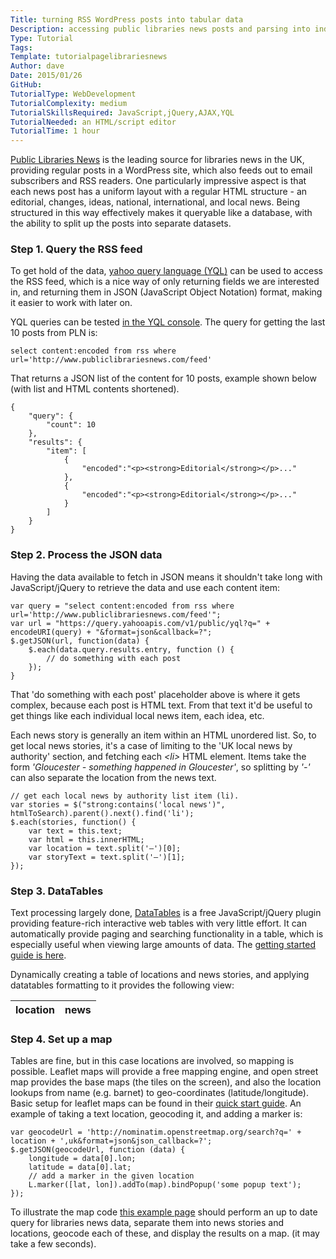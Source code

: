 ```yaml
---
Title: turning RSS WordPress posts into tabular data
Description: accessing public libraries news posts and parsing into individual news items
Type: Tutorial
Tags: 
Template: tutorialpagelibrariesnews
Author: dave
Date: 2015/01/26
GitHub: 
TutorialType: WebDevelopment
TutorialComplexity: medium
TutorialSkillsRequired: JavaScript,jQuery,AJAX,YQL 
TutorialNeeded: an HTML/script editor
TutorialTime: 1 hour
---
```


[Public Libraries News](http://www.publiclibrariesnews.com/) is the leading source for libraries news in the UK, providing regular posts in a WordPress site, which also feeds out to email subscribers and RSS readers.  One particularly impressive aspect is that each news post has a uniform layout with a regular HTML structure - an editorial, changes, ideas, national, international, and local news.  Being structured in this way effectively makes it queryable like a database, with the ability to split up the posts into separate datasets.

### Step 1. Query the RSS feed

To get hold of the data, [yahoo query language (YQL)](https://developer.yahoo.com/yql/) can be used to access the RSS feed, which is a nice way of only returning fields we are interested in, and returning them in JSON (JavaScript Object Notation) format, making it easier to work with later on.

YQL queries can be tested [in the YQL console](https://developer.yahoo.com/yql/console/).  The query for getting the last 10 posts from PLN is:

<pre class="prettyprint linenums"><code>select content:encoded from rss where url='http://www.publiclibrariesnews.com/feed'</code></pre>

That returns a JSON list of the content for 10 posts, example shown below (with list and HTML contents shortened).

<pre class="prettyprint linenums"><code>{
    "query": {
        "count": 10
    },
    "results": {
        "item": [
            {
                "encoded":"&lt;p&gt;&lt;strong&gt;Editorial&lt;/strong&gt;&lt;/p&gt;..."
            },
            {
                "encoded":"&lt;p&gt;&lt;strong&gt;Editorial&lt;/strong&gt;&lt;/p&gt;..."
            }
        ]
    }
}</code></pre>

### Step 2. Process the JSON data

Having the data available to fetch in JSON means it shouldn't take long with JavaScript/jQuery to retrieve the data and use each content item:

<pre class="prettyprint linenums"><code>var query = "select content:encoded from rss where url='http://www.publiclibrariesnews.com/feed'";
var url = "https://query.yahooapis.com/v1/public/yql?q=" + encodeURI(query) + "&format=json&callback=?";
$.getJSON(url, function(data) {
    $.each(data.query.results.entry, function () {
        // do something with each post
    });
}</code></pre>

That 'do something with each post' placeholder above is where it gets complex, because each post is HTML text.  From that text it'd be useful to get things like each individual local news item, each idea, etc.

Each news story is generally an item within an HTML unordered list.  So, to get local news stories, it's a case of limiting to the 'UK local news by authority' section, and fetching each *&lt;li&gt;* HTML element.  Items take the form *'Gloucester - something happened in Gloucester'*, so splitting by *'-'* can also separate the location from the news text.

<pre class="prettyprint linenums"><code>// get each local news by authority list item (li).
var stories = $("strong:contains('local news')", htmlToSearch).parent().next().find('li');
$.each(stories, function() {
    var text = this.text;
    var html = this.innerHTML;
    var location = text.split('–')[0];
    var storyText = text.split('–')[1];
});</code></pre>

### Step 3. DataTables

Text processing largely done, [DataTables](https://www.datatables.net/) is a free JavaScript/jQuery plugin providing feature-rich interactive web tables with very little effort.  It can automatically provide paging and searching functionality in a table, which is especially useful when viewing large amounts of data.  The [getting started guide is here](https://www.datatables.net/manual/installation).

Dynamically creating a table of locations and news stories, and applying datatables formatting to it provides the following view:

<table id="tblLibraryNews" class="table table-striped table-condensed">
<thead>
<tr>
<th>location</th>
<th>news</th>
</tr>
</thead>
<tbody>
</tbody>
</table>

### Step 4. Set up a map

Tables are fine, but in this case locations are involved, so mapping is possible.  Leaflet maps will provide a free mapping engine, and open street map provides the base maps (the tiles on the screen), and also the location lookups from name (e.g. barnet) to geo-coordinates (latitude/longitude).  Basic setup for leaflet maps can be found in their [quick start guide](http://leafletjs.com/examples/quick-start.html).  An example of taking a text location, geocoding it, and adding a marker is:

<pre class="prettyprint linenums"><code>var geocodeUrl = 'http://nominatim.openstreetmap.org/search?q=' + location + ',uk&format=json&json_callback=?';
$.getJSON(geocodeUrl, function (data) {
    longitude = data[0].lon;
    latitude = data[0].lat;
    // add a marker in the given location
    L.marker([lat, lon]).addTo(map).bindPopup('some popup text');
});</code></pre>

To illustrate the map code [this example page](http://www.librarieshacked.org/examples/librariesnewsmap) should perform an up to date query for libraries news data, separate them into news stories and locations, geocode each of these, and display the results on a map.  (it may take a few seconds).